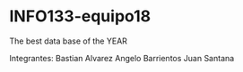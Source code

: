 # INFO133-equipo18
The best data base of the YEAR

Integrantes:
Bastian Alvarez
Angelo Barrientos
Juan Santana

